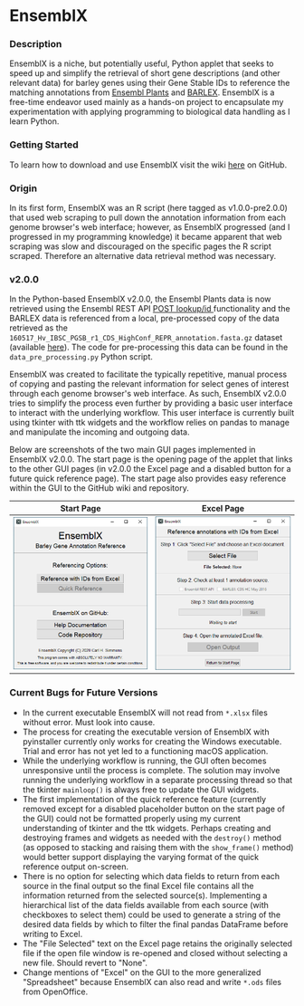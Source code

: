 # EnsemblX

### Description

EnsemblX is a niche, but potentially useful, Python applet that seeks to speed up and simplify the retrieval of short gene descriptions (and other relevant data) for barley genes using their Gene Stable IDs to reference the matching annotations from [Ensembl Plants](https://plants.ensembl.org/) and [BARLEX](http://barlex.barleysequence.org/). EnsemblX is a free-time endeavor used mainly as a hands-on project to encapsulate my experimentation with applying programming to biological data handling as I learn Python.

### Getting Started

To learn how to download and use EnsemblX visit the wiki [here](https://github.com/crlsmmns/ensemblx/wiki) on GitHub.

### Origin

In its first form, EnsemblX was an R script (here tagged as v1.0.0-pre2.0.0) that used web scraping to pull down the annotation information from each genome browser's web interface; however, as EnsemblX progressed (and I progressed in my programming knowledge) it became apparent that web scraping was slow and discouraged on the specific pages the R script scraped. Therefore an alternative data retrieval method was necessary.

### v2.0.0
In the Python-based EnsemblX v2.0.0, the Ensembl Plants data is now retrieved using the Ensembl REST API [POST lookup/id ](https://rest.ensembl.org/documentation/info/lookup_post) functionality and the BARLEX data is referenced from a local, pre-processed copy of the data retrieved as the `160517_Hv_IBSC_PGSB_r1_CDS_HighConf_REPR_annotation.fasta.gz` dataset (available [here](https://webblast.ipk-gatersleben.de/barley_ibsc/downloads/)). The code for pre-processing this data can be found in the `data_pre_processing.py` Python script.

EnsemblX was created to facilitate the typically repetitive, manual process of copying and pasting the relevant information for select genes of interest through each genome browser's web interface. As such, EnsemblX v2.0.0 tries to simplify the process even further by providing a basic user interface to interact with the underlying workflow. This user interface is currently built using tkinter with ttk widgets and the workflow relies on pandas to manage and manipulate the incoming and outgoing data.

Below are screenshots of the two main GUI pages implemented in EnsemblX v2.0.0. The start page is the opening page of the applet that links to the other GUI pages (in v2.0.0 the Excel page and a disabled button for a future quick reference page). The start page also provides easy reference within the GUI to the GitHub wiki and repository.

Start Page|Excel Page
:---:|:---:
![Windows 10 Start Page](https://github.com/crlsmmns/ensemblx/blob/main/images/ensemblx_startpage_windows10.png) | ![Windows 10 Excel Page](https://github.com/crlsmmns/ensemblx/blob/main/images/ensemblx_excelpage_windows10.png)

### Current Bugs for Future Versions
* In the current executable EnsemblX will not read from `*.xlsx` files without error. Must look into cause.
* The process for creating the executable version of EnsemblX with pyinstaller currently only works for creating the Windows executable. Trial and error has not yet led to a functioning macOS application.
* While the underlying workflow is running, the GUI often becomes unresponsive until the process is complete. The solution may involve running the underlying workflow in a separate processing thread so that the tkinter `mainloop()` is always free to update the GUI widgets.
* The first implementation of the quick reference feature (currently removed except for a disabled placeholder button on the start page of the GUI) could not be formatted properly using my current understanding of tkinter and the ttk widgets. Perhaps creating and destroying frames and widgets as needed with the `destroy()` method (as opposed to stacking and raising them with the `show_frame()` method) would better support displaying the varying format of the quick reference output on-screen.
* There is no option for selecting which data fields to return from each source in the final output so the final Excel file contains all the information returned from the selected source(s). Implementing a hierarchical list of the data fields available from each source (with checkboxes to select them) could be used to generate a string of the desired data fields by which to filter the final pandas DataFrame before writing to Excel.
* The "File Selected" text on the Excel page retains the originally selected file if the open file window is re-opened and closed without selecting a new file. Should revert to "None".
* Change mentions of "Excel" on the GUI to the more generalized "Spreadsheet" because EnsemblX can also read and write `*.ods` files from OpenOffice.